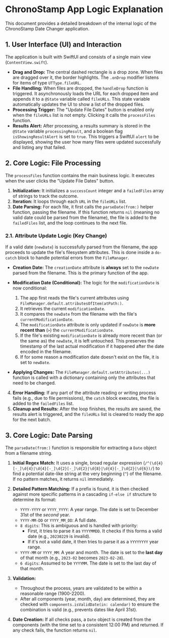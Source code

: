 # ChronoStamp App Logic Explanation

This document provides a detailed breakdown of the internal logic of the ChronoStamp Date Changer application.

## 1. User Interface (UI) and Interaction

The application is built with SwiftUI and consists of a single main view (`ContentView.swift`).

-   **Drag and Drop:** The central dashed rectangle is a drop zone. When files are dragged over it, the border highlights. The `.onDrop` modifier listens for items of type `UTType.fileURL`.
-   **File Handling:** When files are dropped, the `handleDrop` function is triggered. It asynchronously loads the URL for each dropped item and appends it to a `@State` variable called `fileURLs`. This state variable automatically updates the UI to show a list of the dropped files.
-   **Processing Trigger:** The "Update File Dates" button is enabled only when the `fileURLs` list is not empty. Clicking it calls the `processFiles` function.
-   **Results Alert:** After processing, a results summary is stored in the `@State` variable `processingResult`, and a boolean flag `isShowingResultAlert` is set to `true`. This triggers a SwiftUI `alert` to be displayed, showing the user how many files were updated successfully and listing any that failed.

## 2. Core Logic: File Processing

The `processFiles` function contains the main business logic. It executes when the user clicks the "Update File Dates" button.

1.  **Initialization:** It initializes a `successCount` integer and a `failedFiles` array of strings to track the outcome.
2.  **Iteration:** It loops through each `URL` in the `fileURLs` list.
3.  **Date Parsing:** For each file, it first calls the `parseDate(from:)` helper function, passing the filename. If this function returns `nil` (meaning no valid date could be parsed from the filename), the file is added to the `failedFiles` list, and the loop continues to the next file.

### 2.1. Attribute Update Logic (Key Change)

If a valid date (`newDate`) is successfully parsed from the filename, the app proceeds to update the file's filesystem attributes. This is done inside a `do-catch` block to handle potential errors from the `FileManager`.

-   **Creation Date:** The `creationDate` attribute is **always** set to the `newDate` parsed from the filename. This is the primary function of the app.

-   **Modification Date (Conditional):** The logic for the `modificationDate` is now conditional:
    1.  The app first reads the file's current attributes using `FileManager.default.attributesOfItem(atPath:)`.
    2.  It retrieves the current `modificationDate`.
    3.  It compares the `newDate` from the filename with the file's `currentModificationDate`.
    4.  The `modificationDate` attribute is only updated if `newDate` is **more recent than** (`>`) the `currentModificationDate`.
    5.  If the file's existing `modificationDate` is already more recent than (or the same as) the `newDate`, it is left untouched. This preserves the timestamp of the last actual modification if it happened after the date encoded in the filename.
    6.  If for some reason a modification date doesn't exist on the file, it is set to `newDate`.

-   **Applying Changes:** The `FileManager.default.setAttributes(...)` function is called with a dictionary containing only the attributes that need to be changed.

4.  **Error Handling:** If any part of the attribute reading or writing process fails (e.g., due to file permissions), the `catch` block executes, the file is added to the `failedFiles` list.
5.  **Cleanup and Results:** After the loop finishes, the results are saved, the results alert is triggered, and the `fileURLs` list is cleared to ready the app for the next batch.

## 3. Core Logic: Date Parsing

The `parseDate(from:)` function is responsible for extracting a `Date` object from a filename string.

1.  **Initial Regex Match:** It uses a single, broad regular expression (`/^(\d{4}[-_]\d{4}|\d{4}[-_]\d{2}[-_]\d{2}|\d{8}|\d{4}[-_]\d{2}|\d{6})/`) to find a potential date-like string at the very beginning (`^`) of the filename. If no pattern matches, it returns `nil` immediately.

2.  **Detailed Pattern Matching:** If a prefix is found, it is then checked against more specific patterns in a cascading `if-else if` structure to determine its format:
    -   `YYYY-YYYY` or `YYYY_YYYY`: A year range. The date is set to December 31st of the *second* year.
    -   `YYYY-MM-DD` or `YYYY_MM_DD`: A full date.
    -   `8 digits`: This is ambiguous and is handled with priority:
        -   First, it tries to parse it as `YYYYMMDD`. It checks if this forms a valid date (e.g., `20230229` is invalid).
        -   If it's not a valid date, it then tries to parse it as a `YYYYYYYY` year range.
    -   `YYYY-MM` or `YYYY_MM`: A year and month. The date is set to the **last day** of that month (e.g., `2023-02` becomes `2023-02-28`).
    -   `6 digits`: Assumed to be `YYYYMM`. The date is set to the last day of that month.

3.  **Validation:**
    -   Throughout the process, years are validated to be within a reasonable range (1900-2200).
    -   After all components (year, month, day) are determined, they are checked with `components.isValidDate(in: calendar)` to ensure the combination is valid (e.g., prevents dates like April 31st).

4.  **Date Creation:** If all checks pass, a `Date` object is created from the components (with the time set to a consistent 12:00 PM) and returned. If any check fails, the function returns `nil`.
